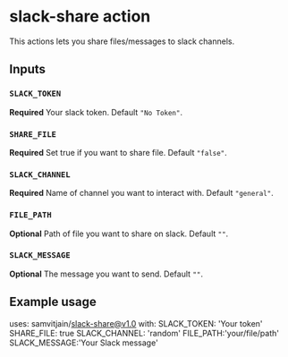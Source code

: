 # slack-share action

This actions lets you share files/messages to slack channels.
## Inputs

### `SLACK_TOKEN`

**Required** Your slack token. Default `"No Token"`.

### `SHARE_FILE`

**Required** Set true if you want to share file. Default `"false"`.

### `SLACK_CHANNEL`

**Required** Name of channel you want to interact with. Default `"general"`.

### `FILE_PATH`

**Optional** Path of file you want to share on slack. Default `""`.

### `SLACK_MESSAGE`

**Optional** The message you want to send. Default `""`.






## Example usage

uses: samvitjain/slack-share@v1.0
with:
  SLACK_TOKEN: 'Your token'
  SHARE_FILE: true
  SLACK_CHANNEL: 'random'
  FILE_PATH:'your/file/path'
  SLACK_MESSAGE:'Your Slack message'
